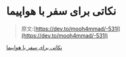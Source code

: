 # نکاتی برای سفر با هواپیما

> 原文:[https://dev.to/mooh4mmad/-531l](https://dev.to/mooh4mmad/-531l)

[نکاتی برای سفر با هواپیما](https://tarikhema.org/travel/41457/%d9%86%da%a9%d8%a7%d8%aa-%d8%b3%d9%81%d8%b1-%d8%a8%d8%a7-%d9%87%d9%88%d8%a7%d9%be%db%8c%d9%85%d8%a7/)